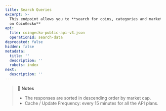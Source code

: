 ```yaml
---
title: Search Queries
excerpt: >-
  This endpoint allows you to **search for coins, categories and markets listed
  on CoinGecko**
api:
  file: coingecko-public-api-v3.json
  operationId: search-data
deprecated: false
hidden: false
metadata:
  title: ''
  description: ''
  robots: index
next:
  description: ''
---
```

> 📘 **Notes**
> 
> - The responses are sorted in descending order by market cap.
> - Cache / Update Frequency: every 15 minutes for all the API plans.
